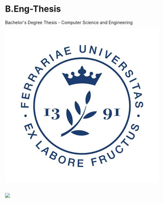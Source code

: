 # B.Eng-Thesis
Bachelor's Degree Thesis - Computer Science and Engineering

<div align="center">
<img alt="logo_unife" width:10 src=https://github.com/Andreab-git/B.Eng-Thesis/blob/main/logo_unife.jpg?raw=true" >
</div>
                                                                                       
<br>

[![](https://img.shields.io/badge/Linkedin-official-blue)](https://www.linkedin.com/in/andrea-ben%C3%A0/) 
